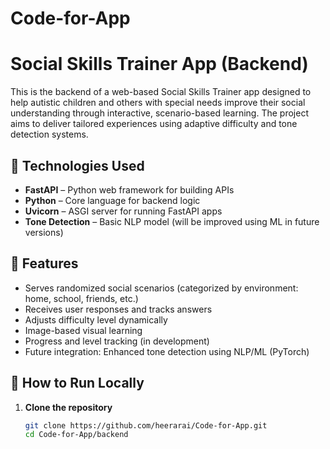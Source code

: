 # Code-for-App
# Social Skills Trainer App (Backend)

This is the backend of a web-based Social Skills Trainer app designed to help autistic children and others with special needs improve their social understanding through interactive, scenario-based learning. The project aims to deliver tailored experiences using adaptive difficulty and tone detection systems.

## 🔧 Technologies Used

- **FastAPI** – Python web framework for building APIs
- **Python** – Core language for backend logic
- **Uvicorn** – ASGI server for running FastAPI apps
- **Tone Detection** – Basic NLP model (will be improved using ML in future versions)

## 🌟 Features

- Serves randomized social scenarios (categorized by environment: home, school, friends, etc.)
- Receives user responses and tracks answers
- Adjusts difficulty level dynamically
- Image-based visual learning
- Progress and level tracking (in development)
- Future integration: Enhanced tone detection using NLP/ML (PyTorch)

## 🚀 How to Run Locally

1. **Clone the repository**  
   ```bash
   git clone https://github.com/heerarai/Code-for-App.git
   cd Code-for-App/backend

